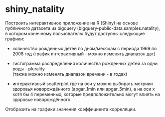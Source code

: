 # shiny_natality

Построить интерактивное приложение на R (Shiny)
 на основе публичного датасета из bigquery (bigquery-public-data.samples.natality),
 в котором конечному пользователю будут доступны следующие графики:

- количество рожденных детей по дням/месяцам с периода 1969 по 2008 год 
(график интерактивный - можно изменять диапазон дат)

- гистограмма распределения количества рождённых детей за одни роды - plurality  
(также можно изменять диапазон времени - в годах)

- интерактивный scatterplot где на оси y можно выбирать метрики здоровья 
новорождённого (apgar_1min или apgar_5min),
а на оси x хотя бы 4 переменных, которые предположительно
 могут влиять на здоровье новорождённого.

Отобразить на графики значения коэффициента корреляции.
